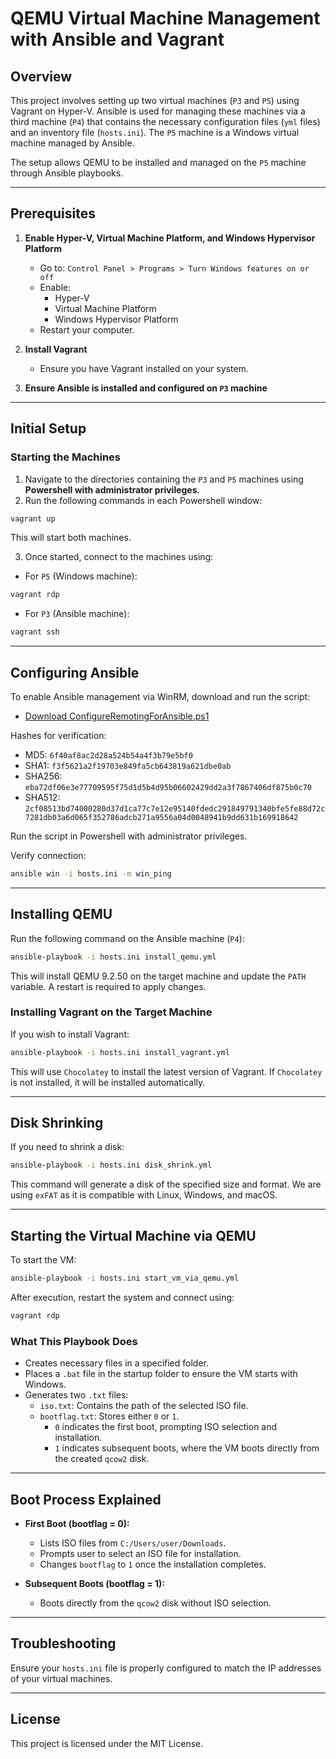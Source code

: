 # QEMU Virtual Machine Management with Ansible and Vagrant

## Overview
This project involves setting up two virtual machines (`P3` and `P5`) using Vagrant on Hyper-V. Ansible is used for managing these machines via a third machine (`P4`) that contains the necessary configuration files (`yml` files) and an inventory file (`hosts.ini`). The `P5` machine is a Windows virtual machine managed by Ansible.

The setup allows QEMU to be installed and managed on the `P5` machine through Ansible playbooks.

---

## Prerequisites
1. **Enable Hyper-V, Virtual Machine Platform, and Windows Hypervisor Platform**
   - Go to: `Control Panel > Programs > Turn Windows features on or off`
   - Enable:
     - Hyper-V
     - Virtual Machine Platform
     - Windows Hypervisor Platform
   - Restart your computer.

2. **Install Vagrant**
   - Ensure you have Vagrant installed on your system.

3. **Ensure Ansible is installed and configured on `P3` machine**

---

## Initial Setup

### Starting the Machines
1. Navigate to the directories containing the `P3` and `P5` machines using **Powershell with administrator privileges**.
2. Run the following commands in each Powershell window:

```powershell
vagrant up
```

This will start both machines.

3. Once started, connect to the machines using:

- For `P5` (Windows machine):
```powershell
vagrant rdp
```

- For `P3` (Ansible machine):
```powershell
vagrant ssh
```

---

## Configuring Ansible
To enable Ansible management via WinRM, download and run the script:
- [Download ConfigureRemotingForAnsible.ps1](https://github.com/ansible/ansible-documentation/blob/devel/examples/scripts/ConfigureRemotingForAnsible.ps1)

Hashes for verification:
- MD5: `6f40af8ac2d28a524b54a4f3b79e5bf0`
- SHA1: `f3f5621a2f19703e849fa5cb643819a621dbe0ab`
- SHA256: `eba72df06e3e77709595f75d1d5b4d95b06602429dd2a3f7867406df875b0c70`
- SHA512: `2cf08513bd74000280d37d1ca77c7e12e95140fdedc291849791340bfe5fe88d72c7281db03a6d065f352786adcb271a9556a04d0048941b9dd631b169918642`

Run the script in Powershell with administrator privileges.

Verify connection:
```bash
ansible win -i hosts.ini -m win_ping
```

---

## Installing QEMU
Run the following command on the Ansible machine (`P4`):

```bash
ansible-playbook -i hosts.ini install_qemu.yml
```

This will install QEMU 9.2.50 on the target machine and update the `PATH` variable. A restart is required to apply changes.

### Installing Vagrant on the Target Machine
If you wish to install Vagrant:

```bash
ansible-playbook -i hosts.ini install_vagrant.yml
```

This will use `Chocolatey` to install the latest version of Vagrant. If `Chocolatey` is not installed, it will be installed automatically.

---

## Disk Shrinking
If you need to shrink a disk:

```bash
ansible-playbook -i hosts.ini disk_shrink.yml
```

This command will generate a disk of the specified size and format. We are using `exFAT` as it is compatible with Linux, Windows, and macOS.

---

## Starting the Virtual Machine via QEMU
To start the VM:

```bash
ansible-playbook -i hosts.ini start_vm_via_qemu.yml
```

After execution, restart the system and connect using:
```powershell
vagrant rdp
```

### What This Playbook Does
- Creates necessary files in a specified folder.
- Places a `.bat` file in the startup folder to ensure the VM starts with Windows.
- Generates two `.txt` files: 
  - `iso.txt`: Contains the path of the selected ISO file.
  - `bootflag.txt`: Stores either `0` or `1`. 
    - `0` indicates the first boot, prompting ISO selection and installation.
    - `1` indicates subsequent boots, where the VM boots directly from the created `qcow2` disk.

---

## Boot Process Explained
- **First Boot (bootflag = 0):**
  - Lists ISO files from `C:/Users/user/Downloads`.
  - Prompts user to select an ISO file for installation.
  - Changes `bootflag` to `1` once the installation completes.

- **Subsequent Boots (bootflag = 1):**
  - Boots directly from the `qcow2` disk without ISO selection.

---



## Troubleshooting
Ensure your `hosts.ini` file is properly configured to match the IP addresses of your virtual machines.

---

## License
This project is licensed under the MIT License.
